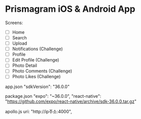 # Prismagram iOS & Android App

Screens:

- [ ] Home
- [ ] Search
- [ ] Upload
- [ ] Notifications (Challenge)
- [ ] Profile
- [ ] Edit Profile (Challenge)
- [ ] Photo Detail
- [ ] Photo Comments (Challenge)
- [ ] Photo Likes (Challenge)

app.json
"sdkVersion": "36.0.0"

package.json
"expo": "~36.0.0",
"react-native": "https://github.com/expo/react-native/archive/sdk-36.0.0.tar.gz"

apollo.js
uri: "http://ip주소:4000",
